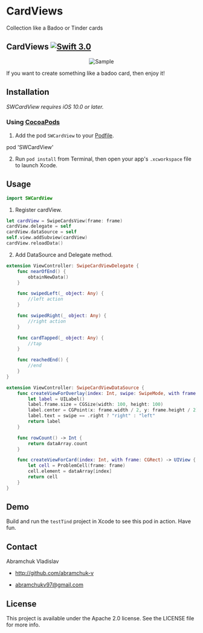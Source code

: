 # CardViews
Collection like a Badoo or Tinder cards
## CardViews [![Swift 3.0](https://img.shields.io/badge/Swift-4.0-orange.svg?style=flat)](https://developer.apple.com/swift/)
<p align="center">
<img src="https://user-images.githubusercontent.com/26678744/35629853-c513c8cc-06b0-11e8-9e44-d14c1913e3dd.gif" alt="Sample">
</p>

If you want to create something like a badoo card, then enjoy it!

## Installation
*SWCardView requires iOS 10.0 or later.*

### Using [CocoaPods](http://cocoapods.org)

1.  Add the pod `SWCardView` to your [Podfile](http://guides.cocoapods.org/using/the-podfile.html).

pod 'SWCardView'

2.  Run `pod install` from Terminal, then open your app's `.xcworkspace` file to launch Xcode.

## Usage

```swift
import SWCardView
```

1. Register cardView.
```swift
let cardView = SwipeCardsView(frame: frame)
cardView.delegate = self
cardView.dataSource = self
self.view.addSubview(cardView)
cardView.reloadData()
```
2. Add DataSource and Delegate method.
```swift
extension ViewController: SwipeCardViewDelegate {
    func nearOfEnd() {
        obtainNewData()
    }

    func swipedLeft(_ object: Any) {
        //left action
    }

    func swipedRight(_ object: Any) {
        //right action
    }

    func cardTapped(_ object: Any) {
        //tap
    }

    func reachedEnd() {
        //end
    }
}

extension ViewController: SwipeCardViewDataSource {
    func createViewForOverlay(index: Int, swipe: SwipeMode, with frame: CGRect) -> UIView {
        let label = UILabel()
        label.frame.size = CGSize(width: 100, height: 100)
        label.center = CGPoint(x: frame.width / 2, y: frame.height / 2)
        label.text = swipe == .right ? "right" : "left"
        return label
    }

    func rowCount() -> Int {
        return dataArray.count
    }

    func createViewForCard(index: Int, with frame: CGRect) -> UIView {
        let cell = ProblemCell(frame: frame)
        cell.element = dataArray[index]
        return cell
    }
}
```



## Demo

Build and run the `testTind` project in Xcode to see this pod in action.
Have fun.

## Contact

Abramchuk Vladislav

- http://github.com/abramchuk-v

- abramchukv97@gmail.com

## License

This project is available under the Apache 2.0 license. See the LICENSE file for more info.
